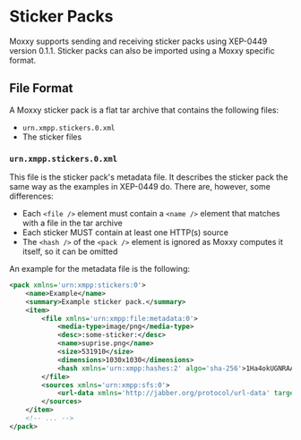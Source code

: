 # Sticker Packs

Moxxy supports sending and receiving sticker packs using XEP-0449 version 0.1.1. Sticker
packs can also be imported using a Moxxy specific format.

## File Format

A Moxxy sticker pack is a flat tar archive that contains the following files:

- `urn.xmpp.stickers.0.xml`
- The sticker files

### `urn.xmpp.stickers.0.xml`

This file is the sticker pack's metadata file. It describes the sticker pack the same
way as the examples in XEP-0449 do. There are, however, some differences:

- Each `<file />` element must contain a `<name />` element that matches with a file in the tar archive
- Each sticker MUST contain at least one HTTP(s) source
- The `<hash />` of the `<pack />` element is ignored as Moxxy computes it itself, so it can be omitted

An example for the metadata file is the following:

```xml
<pack xmlns='urn:xmpp:stickers:0'>
    <name>Example</name>
    <summary>Example sticker pack.</summary>
    <item>
        <file xmlns='urn:xmpp:file:metadata:0'>
            <media-type>image/png</media-type>
            <desc>:some-sticker:</desc>
            <name>suprise.png</name>
            <size>531910</size>
            <dimensions>1030x1030</dimensions>
            <hash xmlns='urn:xmpp:hashes:2' algo='sha-256'>1Ha4okUGNRAA04KibwWUmklqqBqdhg7+20dfsr/wLik=</hash>
        </file>
        <sources xmlns='urn:xmpp:sfs:0'>
            <url-data xmlns='http://jabber.org/protocol/url-data' target='...' />
        </sources>
    </item>
	<!-- ... -->
</pack>
```
